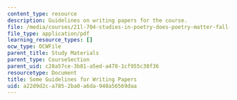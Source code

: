 ```yaml
---
content_type: resource
description: Guidelines on writing papers for the course.
file: /media/courses/21l-704-studies-in-poetry-does-poetry-matter-fall-2002/a22d9d2ca7852ba0a6da940a56569daa_poetryessays.pdf
file_type: application/pdf
learning_resource_types: []
ocw_type: OCWFile
parent_title: Study Materials
parent_type: CourseSection
parent_uid: c28a57ce-3b81-a5ed-a478-1cf955c38f36
resourcetype: Document
title: Some Guidelines for Writing Papers
uid: a22d9d2c-a785-2ba0-a6da-940a56569daa
---
```

